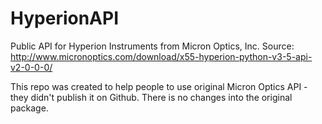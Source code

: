 # HyperionAPI
Public API for Hyperion Instruments from Micron Optics, Inc. Source: http://www.micronoptics.com/download/x55-hyperion-python-v3-5-api-v2-0-0-0/

This repo was created to help people to use original Micron Optics API - they didn't publish it on Github.
There is no changes into the original package.
